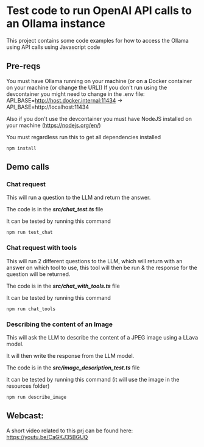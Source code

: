# Test code to run OpenAI API calls to an Ollama instance

This project contains some code examples for how to access the Ollama using API calls using Javascript code

## Pre-reqs

You must have Ollama running on your machine (or on a Docker container on your machine (or change the URL))
If you don't run using the devcontainer you might need to change in the .env file:
API_BASE=http://host.docker.internal:11434 -> API_BASE=http://localhost:11434

Also if you don't use the devcontainer you must have NodeJS installed on your machine (https://nodejs.org/en/)

You must regardless run this to get all dependencies installed

```
npm install
```

## Demo calls

### Chat request

This will run a question to the LLM and return the answer.

The code is in the **_src/chat_test.ts_** file

It can be tested by running this command

```
npm run test_chat
```

### Chat request with tools

This will run 2 different questions to the LLM, which will return with an answer on which tool to use, this tool will then be run & the response for the question will be returned.

The code is in the **_src/chat_with_tools.ts_** file

It can be tested by running this command

```
npm run chat_tools
```

### Describing the content of an Image

This will ask the LLM to describe the content of a JPEG image using a LLava model.

It will then write the response from the LLM model.

The code is in the **_src/image_description_test.ts_** file

It can be tested by running this command (it will use the image in the resources folder)

```
npm run describe_image
```

## Webcast:

A short video related to this prj can be found here:
https://youtu.be/CaGKJ35BGUQ
